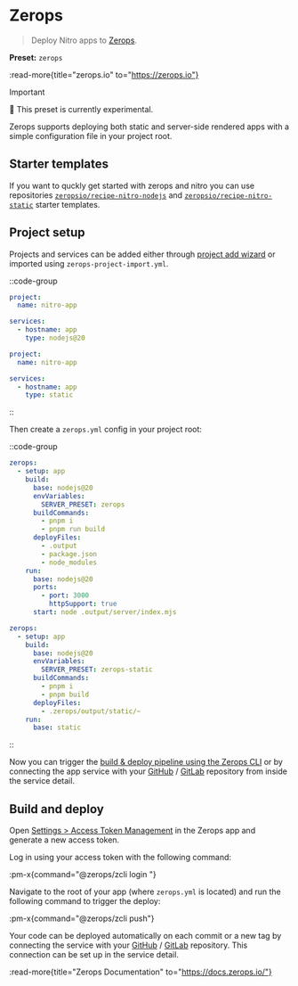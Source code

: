 # Zerops

> Deploy Nitro apps to [Zerops](https://zerops.io).

**Preset:** `zerops`

:read-more{title="zerops.io" to="https://zerops.io"}

> [!IMPORTANT]
> 🚧 This preset is currently experimental.

Zerops supports deploying both static and server-side rendered apps with a simple configuration file in your project root.

## Starter templates

If you want to quckly get started with zerops and nitro you can use repositories [`zeropsio/recipe-nitro-nodejs`](https://github.com/zeropsio/recipe-nitro-nodejs) and [`zeropsio/recipe-nitro-static`](https://github.com/zeropsio/recipe-nitro-static) starter templates.

## Project setup

Projects and services can be added either through [project add wizard](https://app.zerops.io/dashboard/project-add) or imported using `zerops-project-import.yml`.

::code-group
```yml [zerops-project-import.yml (node.js)]
project:
  name: nitro-app

services:
  - hostname: app
    type: nodejs@20
```
```yml [zerops-project-import.yml (static)]
project:
  name: nitro-app

services:
  - hostname: app
    type: static
```
::

Then create a `zerops.yml` config in your project root:

::code-group
```yml [zerops.yml (node.js)]
zerops:
  - setup: app
    build:
      base: nodejs@20
      envVariables:
        SERVER_PRESET: zerops
      buildCommands:
        - pnpm i
        - pnpm run build
      deployFiles:
        - .output
        - package.json
        - node_modules
    run:
      base: nodejs@20
      ports:
        - port: 3000
          httpSupport: true
      start: node .output/server/index.mjs
```
```yml [zerops.yml (static)]
zerops:
  - setup: app
    build:
      base: nodejs@20
      envVariables:
        SERVER_PRESET: zerops-static
      buildCommands:
        - pnpm i
        - pnpm build
      deployFiles:
        - .zerops/output/static/~
    run:
      base: static
```
::

Now you can trigger the [build & deploy pipeline using the Zerops CLI](#building-deploying-your-app) or by connecting the app service with your [GitHub](https://docs.zerops.io/references/github-integration/) / [GitLab](https://docs.zerops.io/references/gitlab-integration) repository from inside the service detail.


## Build and deploy

Open [Settings > Access Token Management](https://app.zerops.io/settings/token-management) in the Zerops app and generate a new access token.

Log in using your access token with the following command:

:pm-x{command="@zerops/zcli login <token>"}

Navigate to the root of your app (where `zerops.yml` is located) and run the following command to trigger the deploy:

:pm-x{command="@zerops/zcli push"}

Your code can be deployed automatically on each commit or a new tag by connecting the service with your [GitHub](https://docs.zerops.io/references/gitlab-integration) / [GitLab](https://docs.zerops.io/references/gitlab-integration) repository. This connection can be set up in the service detail.


:read-more{title="Zerops Documentation" to="https://docs.zerops.io/"}
